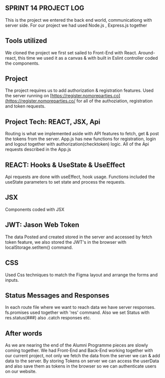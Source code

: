 ## SPRINT 14 PROJECT LOG

This is the project we entered the back end world, communicationg with server side.
For our project we had used Node.js , Express.js together

## Tools utilized
We cloned the project we first set sailed to Front-End with React. Around-react, this time we used it as a canvas & with built in Eslint controller coded the components.


## Project
The project requires us to add authorization & registration features. Used the server running on [https://register.nomoreparties.co](https://register.nomoreparties.co/ for all of the authoziation, registration and token requests.


## Project Tech: REACT, JSX, Api
Routing is what we implemented aside with API features to fetch, get & post the tokens from the server.
App.js has new functions for registration, login and logout together with authorization(checktoken) logic. All of the Api requests described in the App.js

  ## REACT: Hooks & UseState & UseEffect
  Api requests are done with useEffect, hook usage. Functions included the useState parameters to set state and process the requests.

  ## JSX
  Components coded with JSX

  ## JWT: Jason Web Token
  The data Posted and created stored in the server and accessed by fetch token feature, we also stored the JWT's in the browser with localStorage.setItem() command.

  ## CSS
  Used Css techniques to match the Figma layout and arrange the forms and inputs.

  ## Status Messages and Responses
  In each route file where we want to reach data we have server responses.
  fs.promises used together with 'res' command.
  Also we set Status with res.status(###) also .catch responses etc.

## After words
As we are nearing the end of the Alumni Programme pieces are slowly coming together. We had Front-End and Back-End working together with our current project, not only we fetch the data from the server we can & add data to the server. By storing Tokens on server we can access the userData and also save them as tokens in the browser so we can authenticate users on our website.




